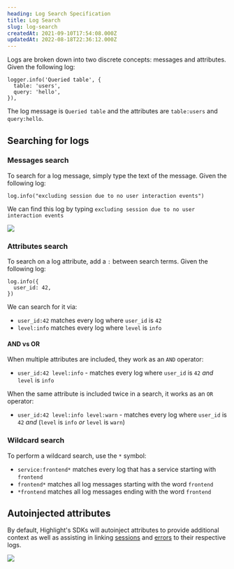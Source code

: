 ```yaml
---
heading: Log Search Specification
title: Log Search
slug: log-search
createdAt: 2021-09-10T17:54:08.000Z
updatedAt: 2022-08-18T22:36:12.000Z
---
```


Logs are broken down into two discrete concepts: messages and attributes. Given the following log:

```
logger.info('Queried table', {
  table: 'users',
  query: 'hello',
}),
```

The log message is `Queried table` and the attributes are `table:users` and `query:hello`.

## Searching for logs

### Messages search

To search for a log message, simply type the text of the message. Given the following log:

```
log.info("excluding session due to no user interaction events")
```

We can find this log by typing `excluding session due to no user interaction events`

![](/images/log-search.png)

### Attributes search

To search on a log attribute, add a `:` between search terms. Given the following log:

```
log.info({
  user_id: 42,
})
```

We can search for it via:

- `user_id:42` matches every log where `user_id` is `42`
- `level:info` matches every log where `level` is `info`

#### AND vs OR

When multiple attributes are included, they work as an `AND` operator:

- `user_id:42 level:info` - matches every log where `user_id` is `42` _and_ `level` is `info`

When the same attribute is included twice in a search, it works as an `OR` operator:

- `user_id:42 level:info level:warn` - matches every log where `user_id` is `42` _and_ (`level` is `info` _or_ `level` is `warn`)

### Wildcard search

To perform a wildcard search, use the `*` symbol:

- `service:frontend*` matches every log that has a service starting with `frontend`
- `frontend*` matches all log messages starting with the word `frontend`
- `*frontend` matches all log messages ending with the word `frontend`

## Autoinjected attributes

By default, Highlight's SDKs will autoinject attributes to provide additional context as well as assisting in linking [sessions](../1_session-replay/) and [errors](../2_error-monitoring/) to their respective logs.

![](/images/log-search-table.png)
